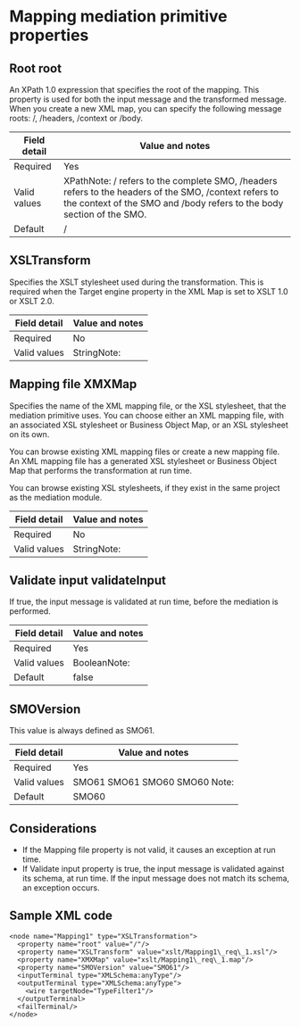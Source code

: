 # Mapping mediation primitive properties

## Root root

An XPath 1.0 expression that specifies the root of the mapping.
This property is used for both the input message and the transformed message. When you create a new
XML map, you can specify the following message roots: /,
/headers, /context or /body.

| Field detail   | Value and notes                                                                                                                                                                |
|----------------|--------------------------------------------------------------------------------------------------------------------------------------------------------------------------------|
| Required       | Yes                                                                                                                                                                            |
| Valid values   | XPathNote: / refers to the complete SMO, /headers refers to the headers of the SMO, /context refers to the context of the SMO and /body refers to the body section of the SMO. |
| Default        | /                                                                                                                                                                              |

## XSLTransform

Specifies the XSLT stylesheet used during the
transformation. This is required when the Target engine property in the XML Map
is set to XSLT 1.0 or XSLT 2.0.

| Field detail   | Value and notes   |
|----------------|-------------------|
| Required       | No                |
| Valid values   | StringNote:       |

## Mapping file XMXMap

Specifies the name of the XML mapping file, or the XSL
stylesheet, that the mediation primitive uses. You can choose either an XML mapping file, with an
associated XSL stylesheet or Business Object Map, or an XSL stylesheet on its own.

You can browse existing XML mapping files or create a new mapping file. An XML mapping file has a
generated XSL stylesheet or Business Object Map that performs the transformation at run time.

You can browse existing XSL stylesheets, if they exist in the same project as the mediation
module.

| Field detail   | Value and notes   |
|----------------|-------------------|
| Required       | No                |
| Valid values   | StringNote:       |

## Validate input validateInput

If true, the input message is
validated at run time, before the mediation is performed.

| Field detail   | Value and notes   |
|----------------|-------------------|
| Required       | Yes               |
| Valid values   | BooleanNote:      |
| Default        | false             |

## SMOVersion

This value is always defined as
SMO61.

| Field detail   | Value and notes                  |
|----------------|----------------------------------|
| Required       | Yes                              |
| Valid values   | SMO61 SMO61  SMO60 SMO60   Note: |
| Default        | SMO60                            |

## Considerations

- If the Mapping file property is not valid, it
causes an exception at run time.
- If Validate input property is true,
the input message is validated against its schema, at run time. If
the input message does not match its schema, an exception occurs.

## Sample XML code

```
<node name="Mapping1" type="XSLTransformation">
  <property name="root" value="/"/>
  <property name="XSLTransform" value="xslt/Mapping1\_req\_1.xsl"/>
  <property name="XMXMap" value="xslt/Mapping1\_req\_1.map"/>
  <property name="SMOVersion" value="SMO61"/>
  <inputTerminal type="XMLSchema:anyType"/>
  <outputTerminal type="XMLSchema:anyType">
    <wire targetNode="TypeFilter1"/>
  </outputTerminal>
  <failTerminal/>
</node>
```